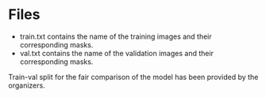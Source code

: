 
# Files
- train.txt contains the name of the training images and their corresponding masks.
- val.txt contains the name of the validation images and their corresponding masks. 

Train-val split for the fair comparison of the model has been provided by the organizers. 
